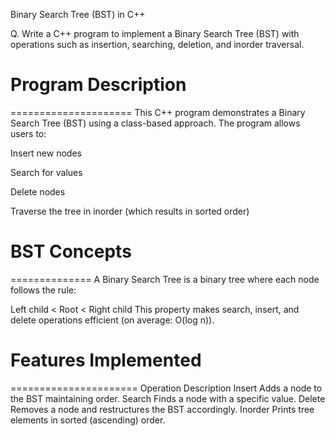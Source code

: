 Binary Search Tree (BST) in C++

Q. Write a C++ program to implement a Binary Search Tree (BST) with operations such as insertion, searching, deletion, and inorder traversal.



# Program Description
=====================
This C++ program demonstrates a Binary Search Tree (BST) using a class-based approach. The program allows users to:

Insert new nodes

Search for values

Delete nodes

Traverse the tree in inorder (which results in sorted order)



# BST Concepts
==============
A Binary Search Tree is a binary tree where each node follows the rule:

Left child < Root < Right child
This property makes search, insert, and delete operations efficient (on average: O(log n)).


# Features Implemented
======================
Operation	Description
Insert	Adds a node to the BST maintaining order.
Search	Finds a node with a specific value.
Delete	Removes a node and restructures the BST accordingly.
Inorder	Prints tree elements in sorted (ascending) order.

